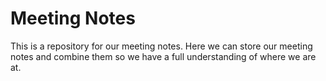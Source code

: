 # Meeting Notes

This is a repository for our meeting notes.  Here we can store our meeting notes and combine them so we have a full understanding of where we are at.